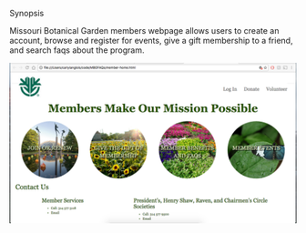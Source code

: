 Synopsis

Missouri Botanical Garden members webpage allows users to create an account, browse and register for events, give a gift membership to a friend, and search faqs about the program.

![screenshot](images/member_home_screenshot.png)
